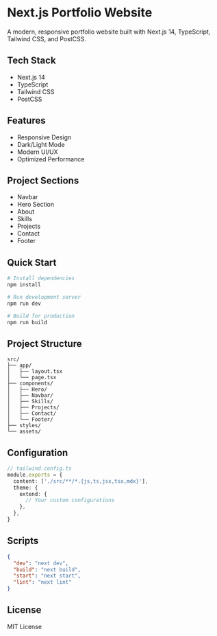 # Next.js Portfolio Website

A modern, responsive portfolio website built with Next.js 14, TypeScript, Tailwind CSS, and PostCSS.

## Tech Stack
- Next.js 14
- TypeScript
- Tailwind CSS
- PostCSS

## Features
- Responsive Design
- Dark/Light Mode
- Modern UI/UX
- Optimized Performance

## Project Sections
- Navbar
- Hero Section
- About
- Skills
- Projects
- Contact
- Footer

## Quick Start
```bash
# Install dependencies
npm install

# Run development server
npm run dev

# Build for production
npm run build
```

## Project Structure
```
src/
├── app/
│   ├── layout.tsx
│   └── page.tsx
├── components/
│   ├── Hero/
│   ├── Navbar/
│   ├── Skills/
│   ├── Projects/
│   ├── Contact/
│   └── Footer/
├── styles/
└── assets/
```

## Configuration

```typescript
// tailwind.config.ts
module.exports = {
  content: ['./src/**/*.{js,ts,jsx,tsx,mdx}'],
  theme: {
    extend: {
      // Your custom configurations
    },
  },
}
```

## Scripts
```json
{
  "dev": "next dev",
  "build": "next build",
  "start": "next start",
  "lint": "next lint"
}
```

## License
MIT License

